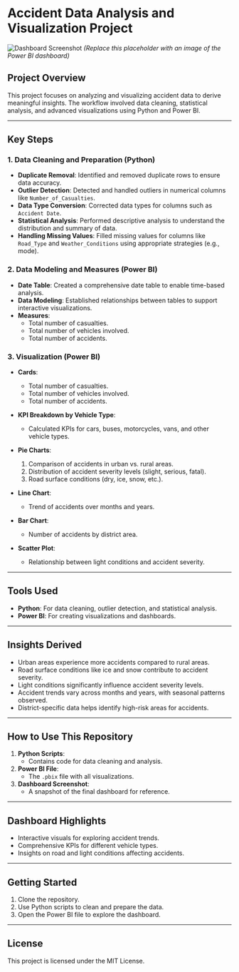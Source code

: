 # Accident Data Analysis and Visualization Project

![Dashboard Screenshot](#)
*(Replace this placeholder with an image of the Power BI dashboard)*

## Project Overview
This project focuses on analyzing and visualizing accident data to derive meaningful insights. The workflow involved data cleaning, statistical analysis, and advanced visualizations using Python and Power BI.

---

## Key Steps

### 1. Data Cleaning and Preparation (Python)
- **Duplicate Removal**: Identified and removed duplicate rows to ensure data accuracy.
- **Outlier Detection**: Detected and handled outliers in numerical columns like `Number_of_Casualties`.
- **Data Type Conversion**: Corrected data types for columns such as `Accident Date`.
- **Statistical Analysis**: Performed descriptive analysis to understand the distribution and summary of data.
- **Handling Missing Values**: Filled missing values for columns like `Road_Type` and `Weather_Conditions` using appropriate strategies (e.g., mode).

### 2. Data Modeling and Measures (Power BI)
- **Date Table**: Created a comprehensive date table to enable time-based analysis.
- **Data Modeling**: Established relationships between tables to support interactive visualizations.
- **Measures**:
  - Total number of casualties.
  - Total number of vehicles involved.
  - Total number of accidents.

### 3. Visualization (Power BI)
- **Cards**:
  - Total number of casualties.
  - Total number of vehicles involved.
  - Total number of accidents.

- **KPI Breakdown by Vehicle Type**:
  - Calculated KPIs for cars, buses, motorcycles, vans, and other vehicle types.

- **Pie Charts**:
  1. Comparison of accidents in urban vs. rural areas.
  2. Distribution of accident severity levels (slight, serious, fatal).
  3. Road surface conditions (dry, ice, snow, etc.).

- **Line Chart**:
  - Trend of accidents over months and years.

- **Bar Chart**:
  - Number of accidents by district area.

- **Scatter Plot**:
  - Relationship between light conditions and accident severity.

---

## Tools Used
- **Python**: For data cleaning, outlier detection, and statistical analysis.
- **Power BI**: For creating visualizations and dashboards.

---

## Insights Derived
- Urban areas experience more accidents compared to rural areas.
- Road surface conditions like ice and snow contribute to accident severity.
- Light conditions significantly influence accident severity levels.
- Accident trends vary across months and years, with seasonal patterns observed.
- District-specific data helps identify high-risk areas for accidents.

---

## How to Use This Repository
1. **Python Scripts**:
   - Contains code for data cleaning and analysis.
2. **Power BI File**:
   - The `.pbix` file with all visualizations.
3. **Dashboard Screenshot**:
   - A snapshot of the final dashboard for reference.

---

## Dashboard Highlights
- Interactive visuals for exploring accident trends.
- Comprehensive KPIs for different vehicle types.
- Insights on road and light conditions affecting accidents.

---

## Getting Started
1. Clone the repository.
2. Use Python scripts to clean and prepare the data.
3. Open the Power BI file to explore the dashboard.

---

## License
This project is licensed under the MIT License.
